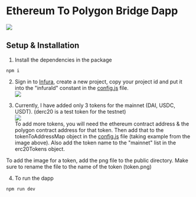 # Ethereum To Polygon Bridge Dapp

<img src="https://user-images.githubusercontent.com/47485188/126107989-729175ff-7a2b-481c-ae2d-113e71d8c41f.png"> </img>

## Setup & Installation
1. Install the dependencies in the package
```
npm i
```
2. Sign in to [Infura](https://infura.io/), create a new project, copy your project id and put it into the "infuraId" constant in the [config.js](https://github.com/realdiganta/ethereum-to-polygon-bridge/blob/main/config.js) file.<br>
<img src="https://user-images.githubusercontent.com/47485188/126146427-cc183c41-f50f-499f-bee8-ed2407b62e86.png"></img>

3. Currently, I have added only 3 tokens for the mainnet (DAI, USDC, USDT). (derc20 is a test token for the testnet) <br>
<img src="https://user-images.githubusercontent.com/47485188/126146871-ddcd76fa-8e70-4d31-9228-ef009aab82e8.png"></src><br>
To add more tokens, you will need the ethereum contract address & the polygon contract address for that token. Then add that to the tokenToAddressMap object in the [config.js](https://github.com/realdiganta/ethereum-to-polygon-bridge/blob/main/config.js) file (taking example from the image above). Also add the token name to the "mainnet" list in the erc20Tokens object. 

To add the image for a token, add the png file to the public directory. Make sure to rename the file to the name of the token (token.png)

4. To run the dapp
```
npm run dev

```

